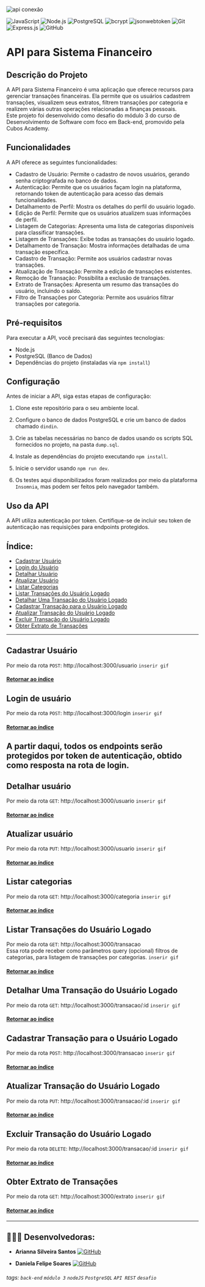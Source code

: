 ![api conexão](https://github.com/Danifeares/desafio-backend-m03-b2bt05/assets/117787402/5f720ab6-7395-494d-85c4-1bbf9bc84cc4)

![JavaScript](https://img.shields.io/badge/-JavaScript-yellow?style=flat&logo=javascript&logoColor=white) ![Node.js](https://img.shields.io/badge/-Node.js-green?style=flat&logo=node.js&logoColor=white) ![PostgreSQL](https://img.shields.io/badge/-PostgreSQL-blue?style=flat&logo=postgresql&logoColor=white) ![bcrypt](https://img.shields.io/badge/-bcrypt-orange?style=flat) ![jsonwebtoken](https://img.shields.io/badge/-jsonwebtoken-purple?style=flat) ![Git](https://img.shields.io/badge/-Git-black?style=flat&logo=git) ![Express.js](https://img.shields.io/badge/-Express.js-lightgray?style=flat&logo=express&logoColor=black) ![GitHub](https://img.shields.io/badge/-GitHub-181717?style=flat&logo=github)


# API para Sistema Financeiro

## Descrição do Projeto

A API para Sistema Financeiro é uma aplicação que oferece recursos para gerenciar transações financeiras. Ela permite que os usuários cadastrem transações, visualizem seus extratos, filtrem transações por categoria e realizem várias outras operações relacionadas a finanças pessoais. </br>
Este projeto foi desenvolvido como desafio do módulo 3 do curso de Desenvolvimento de Software com foco em Back-end, promovido pela Cubos Academy.

## Funcionalidades

A API oferece as seguintes funcionalidades:

- Cadastro de Usuário: Permite o cadastro de novos usuários, gerando senha criptografada no banco de dados.
- Autenticação: Permite que os usuários façam login na plataforma, retornando token de autenticação para acesso das demais funcionalidades.
- Detalhamento de Perfil: Mostra os detalhes do perfil do usuário logado.
- Edição de Perfil: Permite que os usuários atualizem suas informações de perfil.
- Listagem de Categorias: Apresenta uma lista de categorias disponíveis para classificar transações.
- Listagem de Transações: Exibe todas as transações do usuário logado.
- Detalhamento de Transação: Mostra informações detalhadas de uma transação específica.
- Cadastro de Transação: Permite aos usuários cadastrar novas transações.
- Atualização de Transação: Permite a edição de transações existentes.
- Remoção de Transação: Possibilita a exclusão de transações.
- Extrato de Transações: Apresenta um resumo das transações do usuário, incluindo o saldo.
- Filtro de Transações por Categoria: Permite aos usuários filtrar transações por categoria.

## Pré-requisitos

Para executar a API, você precisará das seguintes tecnologias:

- Node.js
- PostgreSQL (Banco de Dados)
- Dependências do projeto (instaladas via `npm install`)

## Configuração

Antes de iniciar a API, siga estas etapas de configuração:

1. Clone este repositório para o seu ambiente local.

2. Configure o banco de dados PostgreSQL e crie um banco de dados chamado `dindin`.

3. Crie as tabelas necessárias no banco de dados usando os scripts SQL fornecidos no projeto, na pasta `dump.sql`.

4. Instale as dependências do projeto executando `npm install`.

5. Inicie o servidor usando `npm run dev`.
   
6. Os testes aqui disponibilizados foram realizados por meio da plataforma `Insomnia`, mas podem ser feitos pelo navegador também.

## Uso da API

A API utiliza autenticação por token. Certifique-se de incluir seu token de autenticação nas requisições para endpoints protegidos.

## Índice:
   - [Cadastrar Usuário](#cadastrar-usuário)<a name="retornar-ao-indice"></a>
   - [Login do Usuário](#login-do-usuário)<a name="retornar-ao-indice"></a>
   - [Detalhar Usuário](#detalhar-usuário)<a name="retornar-ao-indice"></a>
   - [Atualizar Usuário](#atualizar-usuário)<a name="retornar-ao-indice"></a>
   - [Listar Categorias](#listar-categorias)<a name="retornar-ao-indice"></a>
   - [Listar Transações do Usuário Logado](#listar-transações-do-usuário-logado)<a name="retornar-ao-indice"></a>
   - [Detalhar Uma Transação do Usuário Logado](#detalhar-uma-transação-do-usuário-logado)<a name="retornar-ao-indice"></a>
   - [Cadastrar Transação para o Usuário Logado](#cadastrar-transação-para-o-usuário-logado)<a name="retornar-ao-indice"></a>
   - [Atualizar Transação do Usuário Logado](#atualizar-transação-do-usuário-logado)<a name="retornar-ao-indice"></a>
   - [Excluir Transação do Usuário Logado](#excluir-transação-do-usuário-logado)<a name="retornar-ao-indice"></a>
   - [Obter Extrato de Transações](#obter-extrato-de-transações)<a name="retornar-ao-indice"></a>

---

## Cadastrar Usuário <a name="cadastrar-usuário"></a>
Por meio da rota `POST`: http://localhost:3000/usuario
`inserir gif`
#### [Retornar ao índice](#retornar-ao-indice)


## Login de usuário <a name="login-do-usuário"></a>
Por meio da rota `POST`: http://localhost:3000/login
`inserir gif`
#### [Retornar ao índice](#retornar-ao-indice)


## A partir daqui, todos os endpoints serão protegidos por token de autenticação, obtido como resposta na rota de login.

## Detalhar usuário <a name="detalhar-usuário"></a>
Por meio da rota `GET`: http://localhost:3000/usuario
`inserir gif`
#### [Retornar ao índice](#retornar-ao-indice)


## Atualizar usuário <a name="atualizar-usuário"></a>
Por meio da rota `PUT`: http://localhost:3000/usuario
`inserir gif`
#### [Retornar ao índice](#retornar-ao-indice)


## Listar categorias <a name="listar-categorias"></a>
Por meio da rota `GET`: http://localhost:3000/categoria
`inserir gif`
#### [Retornar ao índice](#retornar-ao-indice)


## Listar Transações do Usuário Logado <a name="listar-transações-do-usuário-logado"></a>
Por meio da rota `GET`: http://localhost:3000/transacao </br>
Essa rota pode receber como parâmetros query (opcional) filtros de categorias, para listagem de transações por categorias.
`inserir gif`
#### [Retornar ao índice](#retornar-ao-indice)


## Detalhar Uma Transação do Usuário Logado <a name="detalhar-uma-transação-do-usuário-logado"></a>
Por meio da rota `GET`: http://localhost:3000/transacao/:id
`inserir gif`
#### [Retornar ao índice](#retornar-ao-indice)


## Cadastrar Transação para o Usuário Logado <a name="cadastrar-transação-para-o-usuário-logado"></a>
Por meio da rota `POST`: http://localhost:3000/transacao
`inserir gif`
#### [Retornar ao índice](#retornar-ao-indice)


## Atualizar Transação do Usuário Logado <a name="atualizar-transação-do-usuário-logado"></a>
Por meio da rota `PUT`: http://localhost:3000/transacao/:id
`inserir gif`
#### [Retornar ao índice](#retornar-ao-indice)


## Excluir Transação do Usuário Logado <a name="excluir-transação-do-usuário-logado"></a>
Por meio da rota `DELETE`: http://localhost:3000/transacao/:id
`inserir gif`
#### [Retornar ao índice](#retornar-ao-indice)


## Obter Extrato de Transações <a name="obter-extrato-de-transações"></a>
Por meio da rota `GET`: http://localhost:3000/extrato
`inserir gif`
#### [Retornar ao índice](#retornar-ao-indice)

---

## 👩🏻‍💻 Desenvolvedoras: 

- **Arianna Silveira Santos** [![GitHub](https://img.shields.io/badge/GitHub-Profile-blue?logo=github)](https://github.com/AriannaSilveira)

- **Daniela Felipe Soares** [![GitHub](https://img.shields.io/badge/GitHub-Profile-blue?logo=github)](https://github.com/Danifeares)


###### tags: `back-end` `módulo 3` `nodeJS` `PostgreSQL` `API REST` `desafio`
